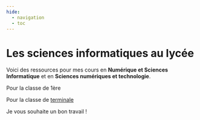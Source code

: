 ```yaml
---
hide:
  - navigation
  - toc
---
```


# Les sciences informatiques au lycée

Voici des ressources pour mes cours en **Numérique et Sciences Informatique** et en **Sciences numériques et technologie**.

Pour la classe de 1ère

Pour la classe de [terminale](tle.md)


Je vous souhaite un bon travail !



